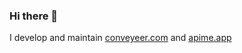 ### Hi there 👋

I develop and maintain [conveyeer.com](http://conveyeer.com/about) and [apime.app](https://apime.app/)

